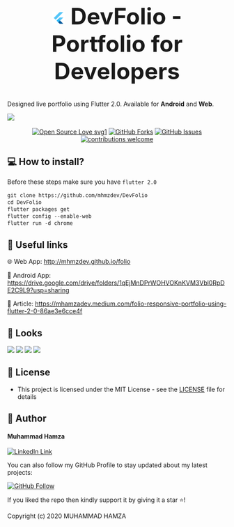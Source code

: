 <h1 align="center" style="font-size: 52px;" ><img height=30 src="https://raw.githubusercontent.com/github/explore/80688e429a7d4ef2fca1e82350fe8e3517d3494d/topics/flutter/flutter.png"> DevFolio - Portfolio for Developers</h1>

Designed live portfolio using Flutter 2.0. Available for **Android** and **Web**. 

<img src="https://user-images.githubusercontent.com/43790152/112185787-5ce1a300-8c22-11eb-80af-271f674f8f24.png">

<div align="center">

[![Open Source Love svg1](https://badges.frapsoft.com/os/v1/open-source.svg?v=103)](#)
[![GitHub Forks](https://img.shields.io/github/forks/saadhaxxan/Car_Game_Python_Pygame.svg?style=social&label=Fork&maxAge=2592000)](https://github.com/m-hamzashakeel/DevFolio/fork)
[![GitHub Issues](https://img.shields.io/github/issues/saadhaxxan/Car_Game_Python_Pygame.svg?style=flat&label=Issues&maxAge=2592000)](https://github.com/m-hamzashakeel/DevFolio/issues)
[![contributions welcome](https://img.shields.io/badge/contributions-welcome-brightgreen.svg?style=flat&label=Contributions&colorA=red&colorB=black	)](#)

</div>

## 💻 How to install?
Before these steps make sure you have `flutter 2.0`

```
git clone https://github.com/mhmzdev/DevFolio
cd DevFolio
flutter packages get
flutter config --enable-web
flutter run -d chrome
```

## 🔗 Useful links

🌐 Web App: http://mhmzdev.github.io/folio

📱 Android App: https://drive.google.com/drive/folders/1qEjMnDPrWOHVOKnKVM3Vbl0RpDE2C9L9?usp=sharing

📙 Article: https://mhamzadev.medium.com/folio-responsive-portfolio-using-flutter-2-0-86ae3e6cce4f

## 👀 Looks

<img src="https://user-images.githubusercontent.com/43790152/111952323-c8365280-8b06-11eb-9c65-747b5001340a.PNG"> <img src="https://user-images.githubusercontent.com/43790152/112266079-5a6c6100-8c95-11eb-9b68-2121e37b0851.gif"> <img src="https://user-images.githubusercontent.com/43790152/112265455-57bd3c00-8c94-11eb-870a-13c9157b7e1b.gif"> <img src="https://user-images.githubusercontent.com/43790152/112266085-5ccebb00-8c95-11eb-9a06-67810e894471.gif">


## 🔑 License
- This project is licensed under the MIT License - see the [LICENSE](LICENSE.md) file for details

## 🧑 Author

#### Muhammad Hamza
[![LinkedIn Link](https://img.shields.io/badge/Connect-Hamza-blue.svg?logo=linkedin&longCache=true&style=social&label=Connect
)](https://www.linkedin.com/in/mhmzdev)

You can also follow my GitHub Profile to stay updated about my latest projects:

[![GitHub Follow](https://img.shields.io/badge/Connect-Hamza-blue.svg?logo=Github&longCache=true&style=social&label=Follow)](https://github.com/m-hamzashakeel)

If you liked the repo then kindly support it by giving it a star ⭐!

Copyright (c) 2020 MUHAMMAD HAMZA